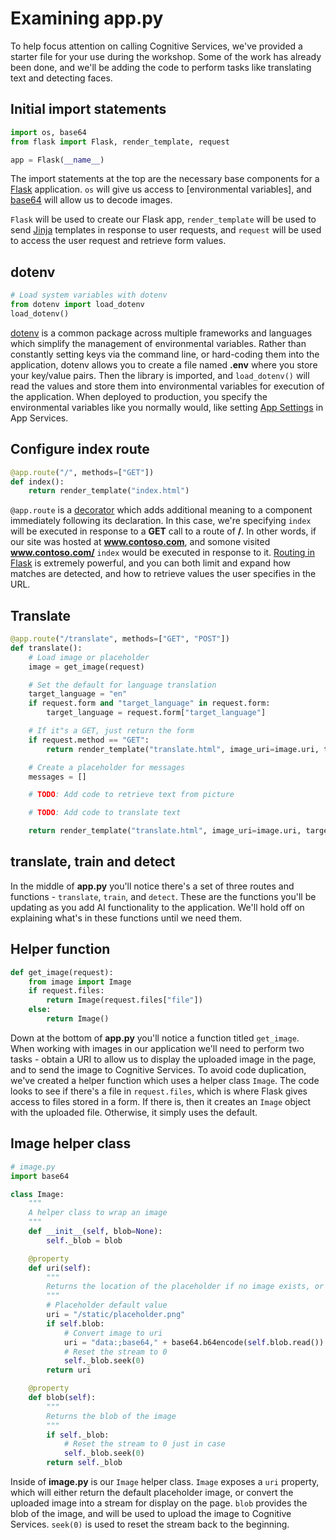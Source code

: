 # Examining app.py

To help focus attention on calling Cognitive Services, we've provided a starter file for your use during the workshop. Some of the work has already been done, and we'll be adding the code to perform tasks like translating text and detecting faces.

## Initial import statements

``` python
import os, base64
from flask import Flask, render_template, request

app = Flask(__name__)
```

The import statements at the top are the necessary base components for a [Flask](https://flask.palletsprojects.com/en/1.1.x/) application. `os` will give us access to [environmental variables], and [base64](https://docs.python.org/2/library/base64.html) will allow us to decode images.

`Flask` will be used to create our Flask app, `render_template` will be used to send [Jinja](https://jinja.palletsprojects.com/en/2.10.x/) templates in response to user requests, and `request` will be used to access the user request and retrieve form values.

## dotenv

``` python
# Load system variables with dotenv
from dotenv import load_dotenv
load_dotenv()
```

[dotenv](https://pypi.org/project/python-dotenv/) is a common package across multiple frameworks and languages which simplify the management of environmental variables. Rather than constantly setting keys via the command line, or hard-coding them into the application, dotenv allows you to create a file named **.env** where you store your key/value pairs. Then the library is imported, and `load_dotenv()` will read the values and store them into environmental variables for execution of the application. When deployed to production, you specify the environmental variables like you normally would, like setting [App Settings](https://docs.microsoft.com/en-us/azure/app-service/configure-common) in App Services.

## Configure index route

``` python
@app.route("/", methods=["GET"])
def index():
    return render_template("index.html")
```

`@app.route` is a [decorator](https://www.python.org/dev/peps/pep-0318/) which adds additional meaning to a component immediately following its declaration. In this case, we're specifying `index` will be executed in response to a **GET** call to a route of **/**. In other words, if our site was hosted at **www.contoso.com**, and somone visited **www.contoso.com/** `index` would be executed in response to it. [Routing in Flask](https://flask.palletsprojects.com/en/1.1.x/api/?highlight=route#url-route-registrations) is extremely powerful, and you can both limit and expand how matches are detected, and how to retrieve values the user specifies in the URL.

## Translate

``` python
@app.route("/translate", methods=["GET", "POST"])
def translate():
    # Load image or placeholder
    image = get_image(request)

    # Set the default for language translation
    target_language = "en"
    if request.form and "target_language" in request.form:
        target_language = request.form["target_language"]

    # If it"s a GET, just return the form
    if request.method == "GET":
        return render_template("translate.html", image_uri=image.uri, target_language=target_language)

    # Create a placeholder for messages
    messages = []

    # TODO: Add code to retrieve text from picture

    # TODO: Add code to translate text

    return render_template("translate.html", image_uri=image.uri, target_language=target_language, messages=messages)
```

## translate, train and detect

In the middle of **app.py** you'll notice there's a set of three routes and functions - `translate`, `train`, and `detect`. These are the functions you'll be updating as you add AI functionality to the application. We'll hold off on explaining what's in these functions until we need them.

## Helper function

``` python
def get_image(request):
    from image import Image
    if request.files:
        return Image(request.files["file"])
    else:
        return Image()
```

Down at the bottom of **app.py** you'll notice a function titled `get_image`. When working with images in our application we'll need to perform two tasks - obtain a URI to allow us to display the uploaded image in the page, and to send the image to Cognitive Services. To avoid code duplication, we've created a helper function which uses a helper class `Image`. The code looks to see if there's a file in `request.files`, which is where Flask gives access to files stored in a form. If there is, then it creates an `Image` object with the uploaded file. Otherwise, it simply uses the default.

## Image helper class

``` python
# image.py
import base64

class Image:
    """
    A helper class to wrap an image
    """
    def __init__(self, blob=None):
        self._blob = blob

    @property
    def uri(self):
        """
        Returns the location of the placeholder if no image exists, or dynamically creates a URI for an uploaded image
        """
        # Placeholder default value
        uri = "/static/placeholder.png"
        if self.blob:
            # Convert image to uri
            uri = "data:;base64," + base64.b64encode(self.blob.read()).decode("utf-8")
            # Reset the stream to 0
            self._blob.seek(0)
        return uri

    @property
    def blob(self):
        """
        Returns the blob of the image
        """
        if self._blob:
            # Reset the stream to 0 just in case
            self._blob.seek(0)
        return self._blob
```

Inside of **image.py** is our `Image` helper class. `Image` exposes a `uri` property, which will either return the default placeholder image, or convert the uploaded image into a stream for display on the page. `blob` provides the blob of the image, and will be used to upload the image to Cognitive Services. `seek(0)` is used to reset the stream back to the beginning.
